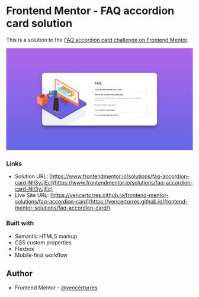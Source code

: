 # Frontend Mentor - FAQ accordion card solution

This is a solution to the [FAQ accordion card challenge on Frontend Mentor](https://www.frontendmentor.io/challenges/faq-accordion-card-XlyjD0Oam).

![](screenshot.png)

### Links

- Solution URL: [https://www.frontendmentor.io/solutions/faq-accordion-card-NIl3yJjEc](https://www.frontendmentor.io/solutions/faq-accordion-card-NIl3yJjEc)
- Live Site URL: [https://vencertorres.github.io/frontend-mentor-solutions/faq-accordion-card](https://vencertorres.github.io/frontend-mentor-solutions/faq-accordion-card/)

### Built with

- Semantic HTML5 markup
- CSS custom properties
- Flexbox
- Mobile-first workflow

## Author

- Frontend Mentor - [@vencertorres](https://www.frontendmentor.io/profile/vencertorres)
